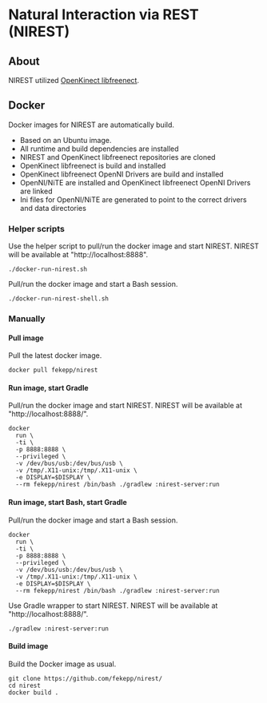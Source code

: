 Natural Interaction via REST (NIREST)
======
## About
NIREST utilized [OpenKinect libfreenect](https://github.com/OpenKinect/libfreenect/).

## Docker
Docker images for NIREST are automatically build.
* Based on an Ubuntu image.
* All runtime and build dependencies are installed
* NIREST and OpenKinect libfreenect repositories are cloned
* OpenKinect libfreenect is build and installed
* OpenKinect libfreenect OpenNI Drivers are build and installed
* OpenNI/NiTE are installed and OpenKinect libfreenect OpenNI Drivers are linked
* Ini files for OpenNI/NiTE are generated to point to the correct drivers and data directories

### Helper scripts
Use the helper script to pull/run the docker image and start NIREST.
NIREST will be available at "http://localhost:8888".

    ./docker-run-nirest.sh

Pull/run the docker image and start a Bash session.

    ./docker-run-nirest-shell.sh

### Manually
#### Pull image
Pull the latest docker image.

    docker pull fekepp/nirest

#### Run image, start Gradle
Pull/run the docker image and start NIREST.
NIREST will be available at "http://localhost:8888/".

    docker
      run \
      -ti \
      -p 8888:8888 \
      --privileged \
      -v /dev/bus/usb:/dev/bus/usb \
      -v /tmp/.X11-unix:/tmp/.X11-unix \
      -e DISPLAY=$DISPLAY \
      --rm fekepp/nirest /bin/bash ./gradlew :nirest-server:run

#### Run image, start Bash, start Gradle
Pull/run the docker image and start a Bash session.

    docker
      run \
      -ti \
      -p 8888:8888 \
      --privileged \
      -v /dev/bus/usb:/dev/bus/usb \
      -v /tmp/.X11-unix:/tmp/.X11-unix \
      -e DISPLAY=$DISPLAY \
      --rm fekepp/nirest /bin/bash ./gradlew :nirest-server:run

Use Gradle wrapper to start NIREST.
NIREST will be available at "http://localhost:8888/".

    ./gradlew :nirest-server:run
#### Build image
Build the Docker image as usual.

    git clone https://github.com/fekepp/nirest/
    cd nirest
    docker build .
